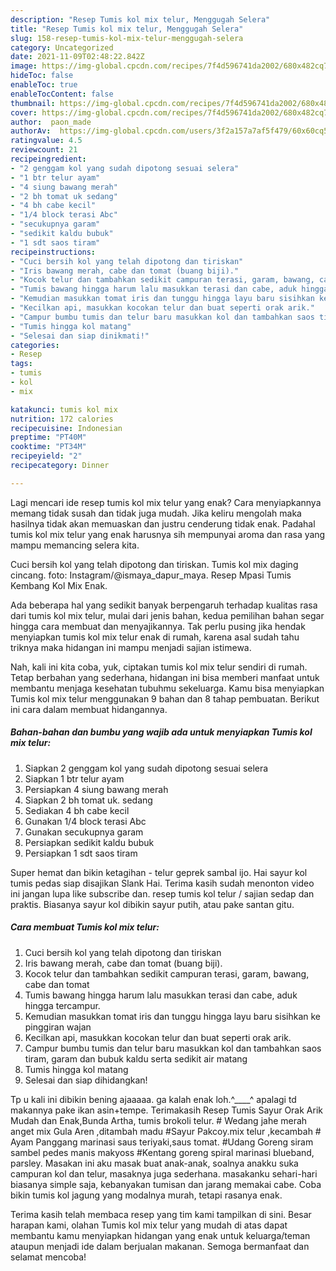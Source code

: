 ```yaml
---
description: "Resep Tumis kol mix telur, Menggugah Selera"
title: "Resep Tumis kol mix telur, Menggugah Selera"
slug: 158-resep-tumis-kol-mix-telur-menggugah-selera
category: Uncategorized
date: 2021-11-09T02:48:22.842Z
image: https://img-global.cpcdn.com/recipes/7f4d596741da2002/680x482cq70/tumis-kol-mix-telur-foto-resep-utama.jpg
hideToc: false
enableToc: true
enableTocContent: false
thumbnail: https://img-global.cpcdn.com/recipes/7f4d596741da2002/680x482cq70/tumis-kol-mix-telur-foto-resep-utama.jpg
cover: https://img-global.cpcdn.com/recipes/7f4d596741da2002/680x482cq70/tumis-kol-mix-telur-foto-resep-utama.jpg
author:  paon_made
authorAv:  https://img-global.cpcdn.com/users/3f2a157a7af5f479/60x60cq50/avatar.jpg
ratingvalue: 4.5
reviewcount: 21
recipeingredient:
- "2 genggam kol yang sudah dipotong sesuai selera"
- "1 btr telur ayam"
- "4 siung bawang merah"
- "2 bh tomat uk sedang"
- "4 bh cabe kecil"
- "1/4 block terasi Abc"
- "secukupnya garam"
- "sedikit kaldu bubuk"
- "1 sdt saos tiram"
recipeinstructions:
- "Cuci bersih kol yang telah dipotong dan tiriskan"
- "Iris bawang merah, cabe dan tomat (buang biji)."
- "Kocok telur dan tambahkan sedikit campuran terasi, garam, bawang, cabe dan tomat"
- "Tumis bawang hingga harum lalu masukkan terasi dan cabe, aduk hingga tercampur."
- "Kemudian masukkan tomat iris dan tunggu hingga layu baru sisihkan ke pinggiran wajan"
- "Kecilkan api, masukkan kocokan telur dan buat seperti orak arik."
- "Campur bumbu tumis dan telur baru masukkan kol dan tambahkan saos tiram, garam dan bubuk kaldu serta sedikit air matang"
- "Tumis hingga kol matang"
- "Selesai dan siap dinikmati!"
categories:
- Resep
tags:
- tumis
- kol
- mix

katakunci: tumis kol mix 
nutrition: 172 calories
recipecuisine: Indonesian
preptime: "PT40M"
cooktime: "PT34M"
recipeyield: "2"
recipecategory: Dinner

---
```



Lagi mencari ide resep tumis kol mix telur yang enak? Cara menyiapkannya memang tidak susah dan tidak juga mudah. Jika keliru mengolah maka hasilnya tidak akan memuaskan dan justru cenderung tidak enak. Padahal tumis kol mix telur yang enak harusnya sih mempunyai aroma dan rasa yang mampu memancing selera kita.


Cuci bersih kol yang telah dipotong dan tiriskan. Tumis kol mix daging cincang. foto: Instagram/@ismaya_dapur_maya. Resep Mpasi Tumis Kembang Kol Mix Enak.

Ada beberapa hal yang sedikit banyak berpengaruh terhadap kualitas rasa dari tumis kol mix telur, mulai dari jenis bahan, kedua pemilihan bahan segar hingga cara membuat dan menyajikannya. Tak perlu pusing jika hendak menyiapkan tumis kol mix telur enak di rumah, karena asal sudah tahu triknya maka hidangan ini mampu menjadi sajian istimewa.


Nah, kali ini kita coba, yuk, ciptakan tumis kol mix telur sendiri di rumah. Tetap berbahan yang sederhana, hidangan ini bisa memberi manfaat untuk membantu menjaga kesehatan tubuhmu sekeluarga. Kamu bisa menyiapkan Tumis kol mix telur menggunakan 9 bahan dan 8 tahap pembuatan. Berikut ini cara dalam membuat hidangannya.

<!--inarticleads1-->

##### Bahan-bahan dan bumbu yang wajib ada untuk menyiapkan Tumis kol mix telur:

1. Siapkan 2 genggam kol yang sudah dipotong sesuai selera
1. Siapkan 1 btr telur ayam
1. Persiapkan 4 siung bawang merah
1. Siapkan 2 bh tomat uk. sedang
1. Sediakan 4 bh cabe kecil
1. Gunakan 1/4 block terasi Abc
1. Gunakan secukupnya garam
1. Persiapkan sedikit kaldu bubuk
1. Persiapkan 1 sdt saos tiram


Super hemat dan bikin ketagihan - telur geprek sambal ijo. Hai sayur kol tumis pedas siap disajikan Slank Hai. Terima kasih sudah menonton video ini jangan lupa like subscribe dan. resep tumis kol telur / sajian sedap dan praktis. Biasanya sayur kol dibikin sayur putih, atau pake santan gitu. 

<!--inarticleads2-->

##### Cara membuat Tumis kol mix telur:

1. Cuci bersih kol yang telah dipotong dan tiriskan
1. Iris bawang merah, cabe dan tomat (buang biji).
1. Kocok telur dan tambahkan sedikit campuran terasi, garam, bawang, cabe dan tomat
1. Tumis bawang hingga harum lalu masukkan terasi dan cabe, aduk hingga tercampur.
1. Kemudian masukkan tomat iris dan tunggu hingga layu baru sisihkan ke pinggiran wajan
1. Kecilkan api, masukkan kocokan telur dan buat seperti orak arik.
1. Campur bumbu tumis dan telur baru masukkan kol dan tambahkan saos tiram, garam dan bubuk kaldu serta sedikit air matang
1. Tumis hingga kol matang
1. Selesai dan siap dihidangkan!

Tp u kali ini dibikin bening ajaaaaa. ga kalah enak loh.^____^ apalagi td makannya pake ikan asin+tempe. Terimakasih Resep Tumis Sayur Orak Arik Mudah dan Enak,Bunda Artha, tumis brokoli telur. # Wedang jahe merah anget mix Gula Aren ,ditambah madu #Sayur Pakcoy.mix telur ,kecambah # Ayam Panggang marinasi saus teriyaki,saus tomat. #Udang Goreng siram sambel pedes manis makyoss #Kentang goreng spiral marinasi blueband, parsley. Masakan ini aku masak buat anak-anak, soalnya anakku suka campuran kol dan telur, masaknya juga sederhana. masakanku sehari-hari biasanya simple saja, kebanyakan tumisan dan jarang memakai cabe. Coba bikin tumis kol jagung yang modalnya murah, tetapi rasanya enak. 

Terima kasih telah membaca resep yang tim kami tampilkan di sini. Besar harapan kami, olahan Tumis kol mix telur yang mudah di atas dapat membantu kamu menyiapkan hidangan yang enak untuk keluarga/teman ataupun menjadi ide dalam berjualan makanan. Semoga bermanfaat dan selamat mencoba!
